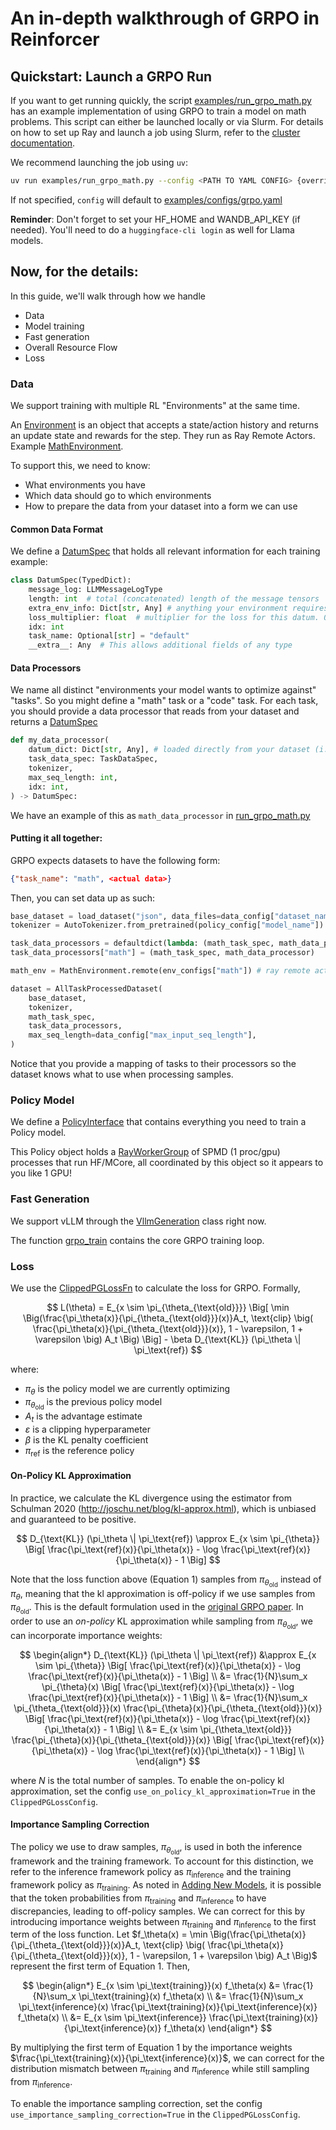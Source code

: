 # An in-depth walkthrough of GRPO in Reinforcer

## Quickstart: Launch a GRPO Run

If you want to get running quickly, the script [examples/run_grpo_math.py](../../examples/run_grpo_math.py) has an example implementation of using GRPO to train a model on math problems. This script can either be launched locally or via Slurm. For details on how to set up Ray and launch a job using Slurm, refer to the [cluster documentation](../cluster.md).

We recommend launching the job using `uv`:
```bash
uv run examples/run_grpo_math.py --config <PATH TO YAML CONFIG> {overrides}
```
If not specified, `config` will default to [examples/configs/grpo.yaml](../../examples/configs/grpo.yaml)

**Reminder**: Don't forget to set your HF_HOME and WANDB_API_KEY (if needed). You'll need to do a `huggingface-cli login` as well for Llama models.

## Now, for the details:

In this guide, we'll walk through how we handle
* Data
* Model training
* Fast generation
* Overall Resource Flow
* Loss

### Data
We support training with multiple RL "Environments" at the same time.

An [Environment](../../nemo_reinforcer/environments/interfaces.py) is an object that accepts a state/action history and returns an update state and rewards for the step. They run as Ray Remote Actors. Example [MathEnvironment](../../nemo_reinforcer/environments/math_environment.py).

To support this, we need to know:
* What environments you have
* Which data should go to which environments
* How to prepare the data from your dataset into a form we can use

#### Common Data Format
We define a [DatumSpec](../../nemo_reinforcer/data/interfaces.py) that holds all relevant information for each training example:
```python
class DatumSpec(TypedDict):
    message_log: LLMMessageLogType
    length: int  # total (concatenated) length of the message tensors
    extra_env_info: Dict[str, Any] # anything your environment requires goes here, for example the 'answer' of a math problem
    loss_multiplier: float  # multiplier for the loss for this datum. 0 to mask out (say the sample is invalid)
    idx: int
    task_name: Optional[str] = "default"
    __extra__: Any  # This allows additional fields of any type
```

#### Data Processors
We name all distinct "environments your model wants to optimize against" "tasks". So you might define a "math" task or a "code" task. 
For each task, you should provide a data processor that reads from your dataset and returns a [DatumSpec](../../nemo_reinforcer/data/interfaces.py)

```python
def my_data_processor(
    datum_dict: Dict[str, Any], # loaded directly from your dataset (i.e. single line of jsonl data)
    task_data_spec: TaskDataSpec,
    tokenizer,
    max_seq_length: int,
    idx: int,
) -> DatumSpec:
```
We have an example of this as `math_data_processor` in [run_grpo_math.py](../../examples/run_grpo_math.py)

#### Putting it all together:
GRPO expects datasets to have the following form:
```json
{"task_name": "math", <actual data>}
```
Then, you can set data up as such:
```python
base_dataset = load_dataset("json", data_files=data_config["dataset_name"])["train"]
tokenizer = AutoTokenizer.from_pretrained(policy_config["model_name"])

task_data_processors = defaultdict(lambda: (math_task_spec, math_data_processor))
task_data_processors["math"] = (math_task_spec, math_data_processor)

math_env = MathEnvironment.remote(env_configs["math"]) # ray remote actor

dataset = AllTaskProcessedDataset(
    base_dataset,
    tokenizer,
    math_task_spec,
    task_data_processors,
    max_seq_length=data_config["max_input_seq_length"],
)
```
Notice that you provide a mapping of tasks to their processors so the dataset knows what to use when processing samples.


### Policy Model
We define a [PolicyInterface]() that contains everything you need to train a Policy model.

This Policy object holds a [RayWorkerGroup](../../nemo_reinforcer/distributed/worker_groups.py) of SPMD (1 proc/gpu) processes that run HF/MCore, all coordinated by this object so it appears to you like 1 GPU!

### Fast Generation
We support vLLM through the [VllmGeneration](../../nemo_reinforcer/models/generation/vllm.py) class right now.

The function [grpo_train](../../nemo_reinforcer/algorithms/grpo.py) contains the core GRPO training loop.

### Loss
We use the [ClippedPGLossFn](../../nemo_reinforcer/algorithms/loss_functions.py) to calculate the loss for GRPO. Formally,

$$
L(\theta) = E_{x \sim \pi_{\theta_{\text{old}}}} \Big[ \min \Big(\frac{\pi_\theta(x)}{\pi_{\theta_{\text{old}}}(x)}A_t, \text{clip} \big( \frac{\pi_\theta(x)}{\pi_{\theta_{\text{old}}}(x)}, 1 - \varepsilon, 1 + \varepsilon \big) A_t \Big) \Big] - \beta D_{\text{KL}} (\pi_\theta \| \pi_\text{ref})
$$

where:

- $\pi_\theta$ is the policy model we are currently optimizing
- $\pi_{\theta_{\text{old}}}$ is the previous policy model
- $A_t$ is the advantage estimate
- $\varepsilon$ is a clipping hyperparameter
- $\beta$ is the KL penalty coefficient
- $\pi_{\text{ref}}$ is the reference policy

#### On-Policy KL Approximation

In practice, we calculate the KL divergence using the estimator from Schulman 2020 (http://joschu.net/blog/kl-approx.html), which is unbiased and guaranteed to be positive.

$$
D_{\text{KL}} (\pi_\theta \| \pi_\text{ref}) \approx E_{x \sim \pi_{\theta}} \Big[ \frac{\pi_\text{ref}(x)}{\pi_\theta(x)} - \log \frac{\pi_\text{ref}(x)}{\pi_\theta(x)} - 1 \Big]
$$

Note that the loss function above (Equation 1) samples from $\pi_{\theta_{\text{old}}}$ instead of $\pi_\theta$, meaning that the kl approximation is off-policy if we use samples from $\pi_{\theta_{\text{old}}}$. This is the default formulation used in the [original GRPO paper](https://arxiv.org/abs/2402.03300). In order to use an _on-policy_ KL approximation while sampling from $\pi_{\theta_{\text{old}}}$, we can incorporate importance weights:

$$
\begin{align*}
D_{\text{KL}} (\pi_\theta \| \pi_\text{ref}) &\approx E_{x \sim \pi_{\theta}} \Big[ \frac{\pi_\text{ref}(x)}{\pi_\theta(x)} - \log \frac{\pi_\text{ref}(x)}{\pi_\theta(x)} - 1 \Big] \\
&= \frac{1}{N}\sum_x \pi_{\theta}(x) \Big[ \frac{\pi_\text{ref}(x)}{\pi_\theta(x)} - \log \frac{\pi_\text{ref}(x)}{\pi_\theta(x)} - 1 \Big] \\
&= \frac{1}{N}\sum_x \pi_{\theta_{\text{old}}}(x) \frac{\pi_{\theta}(x)}{\pi_{\theta_{\text{old}}}(x)} \Big[ \frac{\pi_\text{ref}(x)}{\pi_\theta(x)} - \log \frac{\pi_\text{ref}(x)}{\pi_\theta(x)} - 1 \Big] \\
&= E_{x \sim \pi_{\theta_\text{old}}} \frac{\pi_{\theta}(x)}{\pi_{\theta_{\text{old}}}(x)} \Big[ \frac{\pi_\text{ref}(x)}{\pi_\theta(x)} - \log \frac{\pi_\text{ref}(x)}{\pi_\theta(x)} - 1 \Big] \\
\end{align*}
$$

where $N$ is the total number of samples. To enable the on-policy kl approximation, set the config `use_on_policy_kl_approximation=True` in the `ClippedPGLossConfig`.


#### Importance Sampling Correction
The policy we use to draw samples, $\pi_{\theta_{\text{old}}}$, is used in both the inference framework and the training framework. To account for this distinction, we refer to the inference framework policy as $\pi_{\text{inference}}$ and the training framework policy as $\pi_{\text{training}}$. As noted in [Adding New Models](../adding_new_models.md#understanding-discrepancies-between-backends), it is possible that the token probabilities from $\pi_{\text{training}}$ and $\pi_{\text{inference}}$ to have discrepancies, leading to off-policy samples. We can correct for this by introducing importance weights between $\pi_{\text{training}}$ and $\pi_{\text{inference}}$ to the first term of the loss function. Let $f_\theta(x) = \min \Big(\frac{\pi_\theta(x)}{\pi_{\theta_{\text{old}}}(x)}A_t, \text{clip} \big( \frac{\pi_\theta(x)}{\pi_{\theta_{\text{old}}}(x)}, 1 - \varepsilon, 1 + \varepsilon \big) A_t \Big)$ represent the first term of Equation 1. Then,

$$
\begin{align*}
E_{x \sim \pi_\text{training}}(x) f_\theta(x) &= \frac{1}{N}\sum_x \pi_\text{training}(x) f_\theta(x) \\
&= \frac{1}{N}\sum_x \pi_\text{inference}(x) \frac{\pi_\text{training}(x)}{\pi_\text{inference}(x)} f_\theta(x) \\
&= E_{x \sim \pi_\text{inference}} \frac{\pi_\text{training}(x)}{\pi_\text{inference}(x)} f_\theta(x)
\end{align*}
$$

By multiplying the first term of Equation 1 by the importance weights $\frac{\pi_\text{training}(x)}{\pi_\text{inference}(x)}$, we can correct for the distribution mismatch between $\pi_{\text{training}}$ and $\pi_{\text{inference}}$ while still sampling from $\pi_{\text{inference}}$.

To enable the importance sampling correction, set the config `use_importance_sampling_correction=True` in the `ClippedPGLossConfig`.
